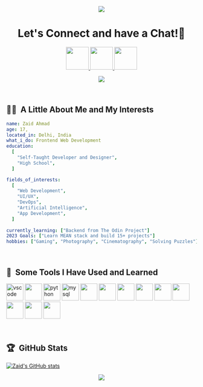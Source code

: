 <p align="center">
  <img src="https://capsule-render.vercel.app/api?type=rect&color=gradient&height=100&section=header&text=Hi%20There!&fontSize=70&animation=fadeIn&fontAlignY=55&theme=merko">
</p>

<h1 align="center">
  Let's Connect and have a Chat!💬
</h1>

<p align="center">
  <a href="https://twitter.com/zaidahmad25">
  <img src="https://cdn2.iconfinder.com/data/icons/social-aquiocons/512/Aquicon-Twitter.png" width=60>
  </a>

  <a href="https://twitter.com/zaidahmad25">
  <img src="https://cdn2.iconfinder.com/data/icons/social-aquiocons/512/Aquicon-Linkedin.png" width=60>
</a>

<a href="https://linkfree.eddiehub.io/zaidahmad25">
  <img src="https://cdn3.iconfinder.com/data/icons/audio-visual-acquicons/512/Levels.png" width=60>
</a>
</p>

<p align="center">
<img src="https://i.pinimg.com/originals/7d/07/a2/7d07a255678962d30d8717dcf5dbd266.gif">
</p>

<br>

<h2> 👨‍💻 &nbsp;A Little About Me and My Interests</h2>

```yaml
name: Zaid Ahmad
age: 17,
located_in: Delhi, India
what_i_do: Frontend Web Development
education:
  [
    "Self-Taught Developer and Designer",
    "High School",
  ]

fields_of_interests:
  [
    "Web Development",
    "UI/UX",
    "DevOps",
    "Artificial Intelligence",
    "App Development",
  ]
  
currently_learning: ["Backend from The Odin Project"]
2023 Goals: ["Learn MEAN stack and build 15+ projects"]
hobbies: ["Gaming", "Photography", "Cinematography", "Solving Puzzles"]
```
<br>

<h2> 🚀 &nbsp;Some Tools I Have Used and Learned</h2>
<p align="left">
<img src="https://cdn.jsdelivr.net/gh/devicons/devicon/icons/vscode/vscode-original.svg" alt="vscode" width="45" height="45"/>
<img src="https://cdn.jsdelivr.net/gh/devicons/devicon/icons/atom/atom-original.svg" width="45" height="45"/>
<img src="https://cdn.jsdelivr.net/gh/devicons/devicon/icons/python/python-original.svg" alt="python" width="45" height="45"/>
<img src="https://cdn.jsdelivr.net/gh/devicons/devicon/icons/mysql/mysql-original.svg" alt="mysql" width="45" height="45"/>
<img src="https://cdn.jsdelivr.net/gh/devicons/devicon/icons/django/django-plain.svg" width="45" height="45"/>
<img src="https://cdn.jsdelivr.net/gh/devicons/devicon/icons/figma/figma-original.svg" width="45" height="45"/>
<img src="https://cdn.jsdelivr.net/gh/devicons/devicon/icons/html5/html5-original.svg" width="45" height="45"/>
<img src="https://cdn.jsdelivr.net/gh/devicons/devicon/icons/css3/css3-original.svg" width="45" height="45"/>
<img src="https://cdn.jsdelivr.net/gh/devicons/devicon/icons/javascript/javascript-original.svg" width="45" height="45"/>
<img src="https://cdn.jsdelivr.net/gh/devicons/devicon/icons/tailwindcss/tailwindcss-plain.svg" width="45" height="45"/>
<img src="https://cdn.jsdelivr.net/gh/devicons/devicon/icons/nodejs/nodejs-original-wordmark.svg" width="45" height="45"/>
<!-- REACT, MONGO DB, EXPRESS, ANGULAR, 
<img src="https://cdn.jsdelivr.net/gh/devicons/devicon/icons/html5/html5-original.svg" width="45" height="45"/>
<img src="https://cdn.jsdelivr.net/gh/devicons/devicon/icons/html5/html5-original.svg" width="45" height="45"/>
<img src="https://cdn.jsdelivr.net/gh/devicons/devicon/icons/html5/html5-original.svg" width="45" height="45"/>
<img src="https://cdn.jsdelivr.net/gh/devicons/devicon/icons/html5/html5-original.svg" width="45" height="45"/>
-->
<img src="https://cdn.jsdelivr.net/gh/devicons/devicon/icons/git/git-original.svg" width="45" height="45"/>
<img src="https://cdn.jsdelivr.net/gh/devicons/devicon/icons/linux/linux-original.svg" width="45" height="45"/>
</p>

<br>

<h2> 🏆 &nbsp;GitHub Stats</h2>

[![Zaid's GitHub stats](https://github-readme-stats.vercel.app/api?username=zaidahmad25&theme=graywhite)](https://github.com/zaidahmad25/github-readme-stats)

<p align="center">
  <img src="https://capsule-render.vercel.app/api?type=rect&color=gradient&height=160&section=footer&animation=fadeIn&theme=merko&text=Thank%20You%20For%20Checking%20Out%20My%20Profile!&fontSize=30"/>
</p>
